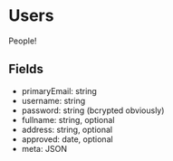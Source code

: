 Users
=====

People!

Fields
------

 - primaryEmail: string
 - username: string
 - password: string (bcrypted obviously)
 - fullname: string, optional
 - address: string, optional
 - approved: date, optional
 - meta: JSON
